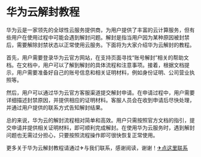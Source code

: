 # 华为云解封教程

华为云是一家领先的全球性云服务提供商，为用户提供了丰富的云计算服务，但有些用户在使用过程中可能会遇到解封问题。解封是指当用户因为某种原因被封禁后，需要解除封禁状态以正常使用云服务。下面将为大家介绍华为云解封的教程。

首先，用户需要登录华为云官方网站，在支持页面寻找“账号解封”相关的帮助文档。在文档中，用户可以了解到解封的具体流程和注意事项。接着，根据文档提示，用户需要准备好自己的账号信息和相关证明材料，例如身份证明、公司营业执照等。

然后，用户可以通过华为云官方客服渠道提交解封申请。在申请过程中，用户需要详细描述封禁原因，并提供相应的证明材料。客服人员会在收到申请后尽快处理，并通过用户提供的联系方式告知解封结果。

总的来说，华为云的解封流程相对简单和高效。用户只需按照官方文档的指引，提交申请并提供相关证明材料，即可顺利完成解封。在使用华为云服务时，遇到解封问题也无需过分担心，只要按照流程操作即可很快恢复正常使用。

更多关于华为云解封教程请通过✈与我们联系，感谢阅读，谢谢！[✈点这里联系](https://lm.k02.cc)
